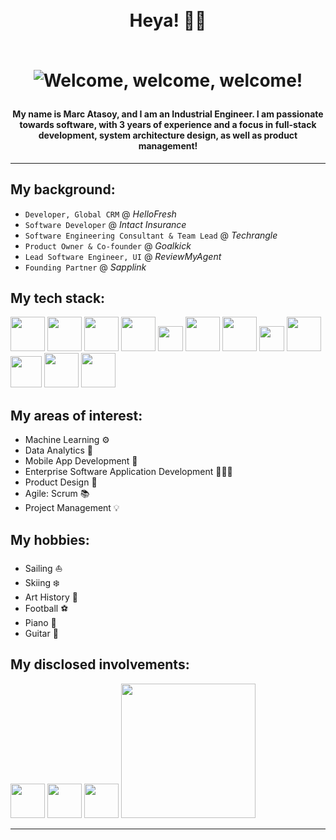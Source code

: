 
<h1 align="center">
<br>
Heya! 👋🏻

<br>
<br>

![Welcome, welcome, welcome!](https://media.giphy.com/media/OF0yOAufcWLfi/giphy.gif)
</h1>

<h4 align="center">
My name is <b>Marc Atasoy</b>, and I am an Industrial Engineer. I am passionate towards software, with 3 years of experience and a focus in full-stack development, system architecture design, as well as product management!</h4>

-----------

## My background:
* `Developer, Global CRM` @ *HelloFresh*
* `Software Developer` @ *Intact Insurance*
* `Software Engineering Consultant & Team Lead` @ *Techrangle*
* `Product Owner & Co-founder` @ *Goalkick*
* `Lead Software Engineer, UI` @ *ReviewMyAgent*
* `Founding Partner` @ *Sapplink*

## My tech stack:

 [<img width="55" src="https://upload.wikimedia.org/wikipedia/commons/c/cf/Angular_full_color_logo.svg">](https://angular.io/)
 [<img width="55" src="https://upload.wikimedia.org/wikipedia/commons/9/99/Unofficial_JavaScript_logo_2.svg">](https://www.javascript.com/)
 [<img width="55" src="https://upload.wikimedia.org/wikipedia/commons/c/c3/Python-logo-notext.svg">](https://www.python.org/)
 <img width="55" src="https://upload.wikimedia.org/wikipedia/commons/6/61/HTML5_logo_and_wordmark.svg">
  <img width="40" src="https://upload.wikimedia.org/wikipedia/commons/d/d5/CSS3_logo_and_wordmark.svg">
 [<img width="55" src="https://upload.wikimedia.org/wikipedia/commons/b/b2/Bootstrap_logo.svg">](https://getbootstrap.com/)
 [<img width="55" src="https://upload.wikimedia.org/wikipedia/commons/d/d9/Node.js_logo.svg">](https://nodejs.org/en/)
 [<img width="40" src="https://upload.wikimedia.org/wikipedia/commons/e/e9/Jenkins_logo.svg">](https://www.jenkins.io/)
 [<img width="55" src="https://upload.wikimedia.org/wikipedia/commons/9/95/Vue.js_Logo_2.svg">](https://vuejs.org/)
 [<img width="50" src="https://cdn.icon-icons.com/icons2/2699/PNG/512/atlassian_jira_logo_icon_170511.png">](https://www.atlassian.com/software/jira)
 [<img width="55" src="https://believemy.com/uploads/ee57727072f707a5ded8f633df86def8_83ad366df58d43e1147bb711e8c8768c.png">](https://nextjs.org/)
 [<img width="55" src="https://upload.wikimedia.org/wikipedia/commons/d/d5/Tailwind_CSS_Logo.svg">](https://tailwindcss.com/)

 


## My areas of interest:

* Machine Learning ⚙️
* Data Analytics 🧪
* Mobile App Development 📱 
* Enterprise Software Application Development 👨🏻‍💻
* Product Design 🥽
* Agile: Scrum 📚
* Project Management 💡



## My hobbies:
* Sailing ⛵
* Skiing ❄️
* Art History 🎨 
* Football ⚽️
* Piano 🎹
* Guitar 🎸


## My disclosed involvements:
 [<img width="55" src="https://argalleria.com/assets/logo.png">](https://www.instagram.com/ar.t.app/)
 [<img width="55" src="https://sapplink.ca/assets/logo@2x.png">](https://sapplink.ca)
  [<img width="55" src="https://github.com/marcmerih/smart-route-appstatic/blob/master/back-end/smart_route/smart_route/static/frontend/src/assets/logo.png?raw=true">](http://npka-cgi-npapdev.inago.co.jp:9002/route/)
 [<img width="215" src="https://reviewmyagent.ca/assets/logo-footer.svg">](https://reviewmyagent.ca/#/home)

-----------

